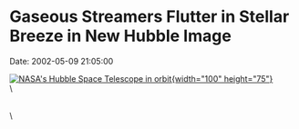 Gaseous Streamers Flutter in Stellar Breeze in New Hubble Image
===============================================================

Date: 2002-05-09 21:05:00

[![NASA\'s Hubble Space Telescope in
orbit](http://www.jpl.nasa.gov/images/wfpc/Hubble-16.jpg){width="100"
height="75"}](http://www.jpl.nasa.gov/news/&rn=news.xml&rst=6442)\
\

\
\
